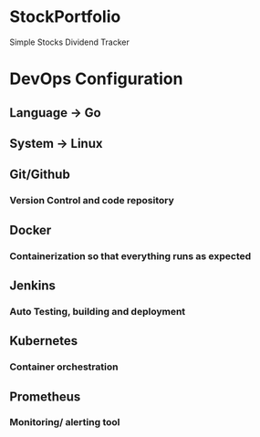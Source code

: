 # StockPortfolio
Simple Stocks Dividend Tracker 


# DevOps Configuration 

## Language -> Go 
## System -> Linux 
## Git/Github 
### Version Control and code repository 
## Docker
### Containerization so that everything runs as expected 
## Jenkins 
### Auto Testing, building and deployment
## Kubernetes 
### Container orchestration 
## Prometheus 
### Monitoring/ alerting tool 
